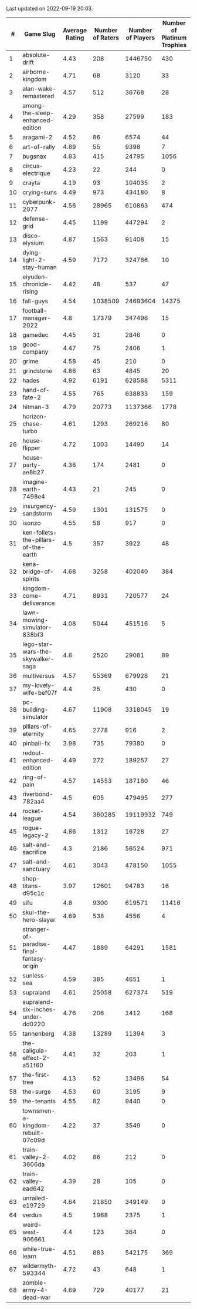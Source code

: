 Last updated on 2022-09-19 20:03.


|#|Game Slug|Average Rating|Number of Raters|Number of Players|Number of Platinum Trophies|Max Rarity (%)|
|---|---|---|---|---|---|---|
|1|absolute-drift|4.43|208|1446750|430|10|
|2|airborne-kingdom|4.71|68|3120|33|55|
|3|alan-wake-remastered|4.57|512|36768|28|3|
|4|among-the-sleep-enhanced-edition|4.29|358|27599|183|45|
|5|aragami-2|4.52|86|6574|44|92|
|6|art-of-rally|4.89|55|9398|7|95|
|7|bugsnax|4.83|415|24795|1056|96|
|8|circus-electrique|4.23|22|244|0|91|
|9|crayta|4.19|93|104035|2|22|
|10|crying-suns|4.49|973|434180|8|65|
|11|cyberpunk-2077|4.56|28965|610863|474|60|
|12|defense-grid|4.45|1199|447294|2|79|
|13|disco-elysium|4.87|1563|91408|15|28|
|14|dying-light-2-stay-human|4.59|7172|324766|10|49|
|15|eiyuden-chronicle-rising|4.42|48|537|47|89|
|16|fall-guys|4.54|1038509|24693604|14375|90|
|17|football-manager-2022|4.8|17379|347496|15|47|
|18|gamedec|4.45|31|2846|0|59|
|19|good-company|4.47|75|2406|1|59|
|20|grime|4.58|45|210|0|94|
|21|grindstone|4.86|63|4845|20|98|
|22|hades|4.92|6191|628588|5311|89|
|23|hand-of-fate-2|4.55|765|638833|159|72|
|24|hitman-3|4.79|20773|1137366|1778|48|
|25|horizon-chase-turbo|4.61|1293|269216|80|83|
|26|house-flipper|4.72|1003|14490|14|93|
|27|house-party-ae8b27|4.36|174|2481|0|18|
|28|imagine-earth-7498e4|4.43|21|245|0|65|
|29|insurgency-sandstorm|4.59|1301|131575|0|9|
|30|isonzo|4.55|58|917|0|70|
|31|ken-follets-the-pillars-of-the-earth|4.5|357|3922|48|62|
|32|kena-bridge-of-spirits|4.68|3258|402040|384|94|
|33|kingdom-come-deliverance|4.71|8931|720577|24|30|
|34|lawn-mowing-simulator-838bf3|4.08|5044|451516|5|93|
|35|lego-star-wars-the-skywalker-saga|4.8|2520|29081|89|98|
|36|multiversus|4.57|55369|679928|21|83|
|37|my-lovely-wife-bef07f|4.4|25|430|0|99|
|38|pc-building-simulator|4.67|11908|3318045|19|47|
|39|pillars-of-eternity|4.65|2778|916|2|79|
|40|pinball-fx|3.98|735|79380|0|87|
|41|redout-enhanced-edition|4.49|272|189257|27|40|
|42|ring-of-pain|4.57|14553|187180|46|97|
|43|riverbond-782aa4|4.5|605|479495|277|69|
|44|rocket-league|4.54|360285|19119932|749|73|
|45|rogue-legacy-2|4.86|1312|16728|27|36|
|46|salt-and-sacrifice|4.3|2186|56524|971|91|
|47|salt-and-sanctuary|4.61|3043|478150|1055|83|
|48|shop-titans-d95c1c|3.97|12601|94783|16|99|
|49|sifu|4.8|9300|619571|11416|90|
|50|skul-the-hero-slayer|4.69|538|4556|4|96|
|51|stranger-of-paradise-final-fantasy-origin|4.47|1889|64291|1581|98|
|52|sunless-sea|4.59|385|4651|1|38|
|53|supraland|4.61|25058|627374|519|100|
|54|supraland-six-inches-under-dd0220|4.76|206|1412|168|99|
|55|tannenberg|4.38|13289|11394|3|65|
|56|the-caligula-effect-2-a51f60|4.41|32|203|1|98|
|57|the-first-tree|4.13|52|13496|54|85|
|58|the-surge|4.53|60|3195|9|94|
|59|the-tenants|4.55|82|9440|0|97|
|60|townsmen-a-kingdom-rebuilt-07c09d|4.22|37|3549|0|67|
|61|train-valley-2-3606da|4.02|86|212|0|89|
|62|train-valley-ead642|4.39|28|105|0|79|
|63|unrailed-e19729|4.64|21850|349149|0|38|
|64|verdun|4.5|1968|2375|1|57|
|65|weird-west-906661|4.4|123|364|0|73|
|66|while-true-learn|4.51|883|542175|369|93|
|67|wildermyth-593344|4.72|43|648|1|91|
|68|zombie-army-4-dead-war|4.69|729|40177|21|66|
